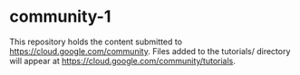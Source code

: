 # community-1
This repository holds the content submitted to https://cloud.google.com/community. Files added to the tutorials/ directory will appear at https://cloud.google.com/community/tutorials.
